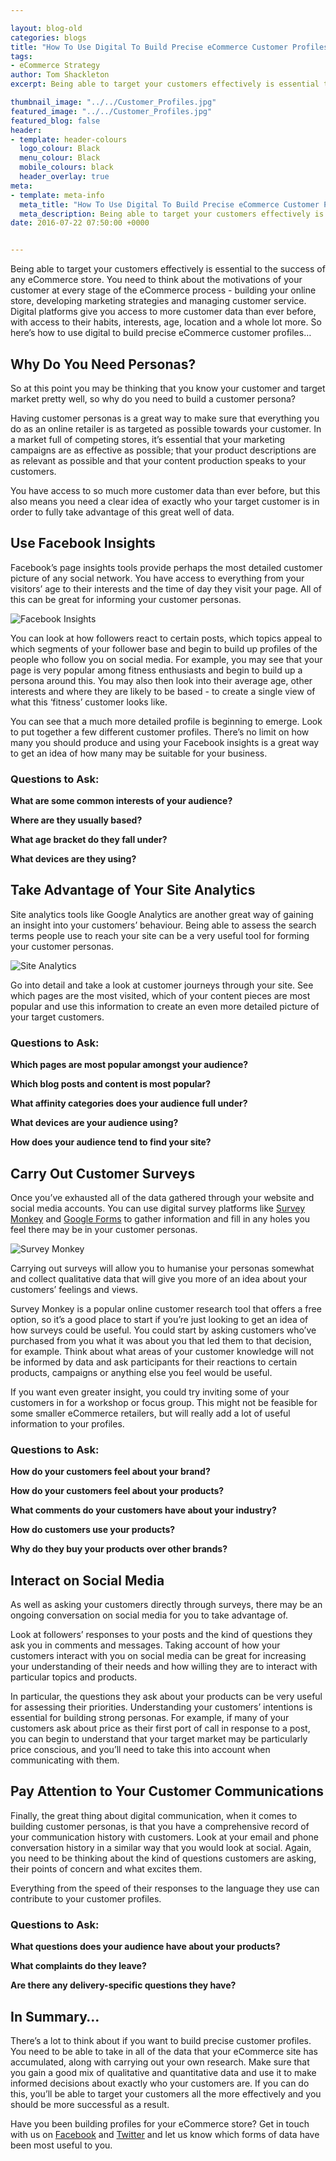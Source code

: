 ```yaml
--- 

layout: blog-old
categories: blogs
title: "How To Use Digital To Build Precise eCommerce Customer Profiles"
tags:
- eCommerce Strategy
author: Tom Shackleton
excerpt: Being able to target your customers effectively is essential to the success of any eCommerce store. You need to think about the motivations of your customer at every stage of the eCommerce process - building your online store, developing marketing strategies and managing customer service. Digital platforms give you access to more customer data than ever before, with access to their habits, interests, age, location and a whole lot more. So here’s how to use digital to build precise eCommerce customer profiles…

thumbnail_image: "../../Customer_Profiles.jpg"
featured_image: "../../Customer_Profiles.jpg"
featured_blog: false
header:
- template: header-colours
  logo_colour: Black
  menu_colour: Black
  mobile_colours: black
  header_overlay: true
meta:
- template: meta-info
  meta_title: "How To Use Digital To Build Precise eCommerce Customer Profiles"
  meta_description: Being able to target your customers effectively is essential to the success of any eCommerce store. You need to think about the motivations of your customer at every stage of the eCommerce process - building your online store, developing marketing strategies and managing customer service. Digital platforms give you access to more customer data than ever before, with access to their habits, interests, age, location and a whole lot more. So here’s how to use digital to build precise eCommerce customer profiles…
date: 2016-07-22 07:50:00 +0000


--- 
```

Being able to target your customers effectively is essential to the success of any eCommerce store. You need to think about the motivations of your customer at every stage of the eCommerce process - building your online store, developing marketing strategies and managing customer service. Digital platforms give you access to more customer data than ever before, with access to their habits, interests, age, location and a whole lot more. So here’s how to use digital to build precise eCommerce customer profiles…

  

Why Do You Need Personas?
-------------------------

So at this point you may be thinking that you know your customer and target market pretty well, so why do you need to build a customer persona?

Having customer personas is a great way to make sure that everything you do as an online retailer is as targeted as possible towards your customer. In a market full of competing stores, it’s essential that your marketing campaigns are as effective as possible; that your product descriptions are as relevant as possible and that your content production speaks to your customers.

You have access to so much more customer data than ever before, but this also means you need a clear idea of exactly who your target customer is in order to fully take advantage of this great well of data.

  

Use Facebook Insights
---------------------

Facebook’s page insights tools provide perhaps the most detailed customer picture of any social network. You have access to everything from your visitors’ age to their interests and the time of day they visit your page. All of this can be great for informing your customer personas.

  

![Facebook Insights](../../Facebook_Insights.png)  

You can look at how followers react to certain posts, which topics appeal to which segments of your follower base and begin to build up profiles of the people who follow you on social media. For example, you may see that your page is very popular among fitness enthusiasts and begin to build up a persona around this. You may also then look into their average age, other interests and where they are likely to be based - to create a single view of what this ‘fitness’ customer looks like.

You can see that a much more detailed profile is beginning to emerge. Look to put together a few different customer profiles. There’s no limit on how many you should produce and using your Facebook insights is a great way to get an idea of how many may be suitable for your business.

  

### Questions to Ask:

**What are some common interests of your audience?**

**Where are they usually based?**

**What age bracket do they fall under?**

**What devices are they using?**

Take Advantage of Your Site Analytics
-------------------------------------

Site analytics tools like Google Analytics are another great way of gaining an insight into your customers’ behaviour. Being able to assess the search terms people use to reach your site can be a very useful tool for forming your customer personas.

  

![Site Analytics](../../Site_Analytics.png)  

Go into detail and take a look at customer journeys through your site. See which pages are the most visited, which of your content pieces are most popular and use this information to create an even more detailed picture of your target customers.

  

### Questions to Ask:

**Which pages are most popular amongst your audience?**

**Which blog posts and content is most popular?**

**What affinity categories does your audience full under?**

**What devices are your audience using?**

**How does your audience tend to find your site?**

Carry Out Customer Surveys
--------------------------

Once you’ve exhausted all of the data gathered through your website and social media accounts. You can use digital survey platforms like [Survey Monkey](https://www.surveymonkey.co.uk/) and [Google Forms](https://www.google.co.uk/url?sa=t&rct=j&q=&esrc=s&source=web&cd=1&cad=rja&uact=8&ved=0ahUKEwiQ_a-6m83NAhVLL8AKHVzACIIQFggsMAA&url=https%3A%2F%2Fwww.google.co.uk%2Fforms%2Fabout%2F&usg=AFQjCNHmmPXFIPOXZG5Piy3S5Yk8G8kmIg) to gather information and fill in any holes you feel there may be in your customer personas.

![Survey Monkey](../../Survey_Monkey.png)

Carrying out surveys will allow you to humanise your personas somewhat and collect qualitative data that will give you more of an idea about your customers’ feelings and views.

Survey Monkey is a popular online customer research tool that offers a free option, so it’s a good place to start if you’re just looking to get an idea of how surveys could be useful. You could start by asking customers who’ve purchased from you what it was about you that led them to that decision, for example. Think about what areas of your customer knowledge will not be informed by data and ask participants for their reactions to certain products, campaigns or anything else you feel would be useful.

If you want even greater insight, you could try inviting some of your customers in for a workshop or focus group. This might not be feasible for some smaller eCommerce retailers, but will really add a lot of useful information to your profiles.

  

### Questions to Ask:

**How do your customers feel about your brand?**

**How do your customers feel about your products?**

**What comments do your customers have about your industry?**

**How do customers use your products?**

**Why do they buy your products over other brands?**

Interact on Social Media
------------------------

As well as asking your customers directly through surveys, there may be an ongoing conversation on social media for you to take advantage of.

Look at followers’ responses to your posts and the kind of questions they ask you in comments and messages. Taking account of how your customers interact with you on social media can be great for increasing your understanding of their needs and how willing they are to interact with particular topics and products.

In particular, the questions they ask about your products can be very useful for assessing their priorities. Understanding your customers’ intentions is essential for building strong personas. For example, if many of your customers ask about price as their first port of call in response to a post, you can begin to understand that your target market may be particularly price conscious, and you’ll need to take this into account when communicating with them.

  

Pay Attention to Your Customer Communications
---------------------------------------------

Finally, the great thing about digital communication, when it comes to building customer personas, is that you have a comprehensive record of your communication history with customers. Look at your email and phone conversation history in a similar way that you would look at social. Again, you need to be thinking about the kind of questions customers are asking, their points of concern and what excites them.

Everything from the speed of their responses to the language they use can contribute to your customer profiles.

  

### Questions to Ask:

**What questions does your audience have about your products?**

**What complaints do they leave?**

**Are there any delivery-specific questions they have?**

In Summary…
-----------

There’s a lot to think about if you want to build precise customer profiles. You need to be able to take in all of the data that your eCommerce site has accumulated, along with carrying out your own research. Make sure that you gain a good mix of qualitative and quantitative data and use it to make informed decisions about exactly who your customers are. If you can do this, you’ll be able to target your customers all the more effectively and you should be more successful as a result.

Have you been building profiles for your eCommerce store? Get in touch with us on [Facebook](https://www.facebook.com/statementagency) and [Twitter](https://www.twitter.com/@Statement) and let us know which forms of data have been most useful to you.